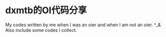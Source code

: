 dxmtb的OI代码分享
=============

My codes written by me when I was an oier and when I am not an oier. ^_&amp;
Also include some codes I collect.
